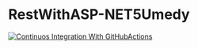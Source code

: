 # RestWithASP-NET5Umedy
[![Continuos Integration With GitHubActions](https://github.com/anderson-alpha/RestWithASP-NET5Umedy/actions/workflows/docker-publish.yml/badge.svg)](https://github.com/anderson-alpha/RestWithASP-NET5Umedy/actions/workflows/docker-publish.yml)
